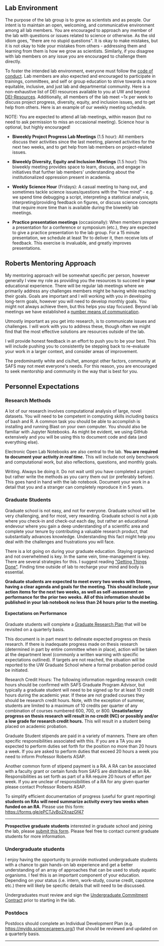 ## Lab Environment

The purpose of the lab group is to grow as scientists and as people. Our intent is to maintain an open, welcoming, and communicative environment among all lab members. You are encouraged to approach any member of the lab with questions or issues related to science or otherwise. As the old idiom goes, "there are no stupid questions". It is okay to make mistakes, but it is not okay to hide your mistakes from others - addressing them and learning from them is how we grow as scientists. Similarly, if you disagree with lab members on any issue you are encouraged to challenge them directly.

To foster the intended lab environment, everyone must follow the [code of conduct](https://robertslab.github.io/resources/Code-of-Conduct/). Lab members are also expected and encouraged to participate in trainings, committees, and self or group education to strive towards a more equitable, inclusive, and just lab and departmental community. Here is a non-exhaustive list of DEI resources available to you at UW and beyond: [DEI-Resources](DEI-Resources.md). Additionally, all members of the lab meet \~1x per week to discuss project progress, diversity, equity, and inclusion issues, and to get help from others. Here is an example of our weekly meeting schedule.

NOTE: You are expected to attend all lab meetings, within reason (but no need to ask permission to miss an occasional meeting). Science hour is optional, but highly encouraged!

-   **Biweekly Project Progress Lab Meetings** (1.5 hour): All members discuss their activities since the last meeting, planned activities for the next two weeks, and to get help from lab members on project-related issues.

-   **Biweekly Diversity, Equity and Inclusion Meetings** (1.5 hour): This biweekly meeting provides space to learn, discuss, and engage in initiatives that further lab members' understanding about the institutionalized oppression present in academia.
   
-   **Weekly Science Hour** (Fridays): A casual meeting to hang out, and sometimes tackle science issues/questions with the "hive mind" - e.g. we spend time debugging a script, interpreting a statistical analysis, interpreting/providing feedback on figures, or discuss science concepts that require more time than is available during the biweekly lab meetings.

-   **Practice presentation meetings** (occasionally): When members prepare a presentation for a conference or symposium (etc.), they are expected to give a practice presentation to the lab group. For a 15 minute presentation, we schedule at least 1hr to deliver it, then receive lots of feedback. This exercise is invaluable, and greatly improves presentations.

## Roberts Mentoring Approach

My mentoring approach will be somewhat specific per person, however generally I view my role as providing you the resources to succeed in **your** educational experience. There will be regular lab meetings where we primarily address any challenges members might be having while reaching their goals. Goals are important and I will working with you in developing long-term goals, however you will need to develop monthly goals. You might not always achieve them, but this helps you stay focused. Beyond lab meetings we have established a [number means of communication](https://robertslab.github.io/resources/Lab-Communication/).

Utmostly important as you get into research, is to communicate issues and challenges. I will work with you to address these, though often we might find that the most effective solutions are resources outside of the lab.

I will provide honest feedback in an effort to push you to be your best. This will include pushing you to consistently be stepping back to re-evaluate your work in a larger context, and consider areas of improvement.

The predominantly white and cis/het, amongst other factors, community at SAFS may not meet everyone's needs. For this reason, you are encouraged to seek mentorship and community in the way that is best for you.

## Personnel Expectations

### Research Methods

A lot of our research involves computational analysis of large, novel datasets. You will need to be competent in computing skills including basics of bash and R. A common task you should be able to accomplish is installing and running Blast on your own computer. You should also be familiar with Jupyter Notebooks. As might be evident, we using GitHub extensively and you will be using this to document code and data (and everything else).

Electronic Open Lab Notebooks are also central to the lab. **You are required to document your activity *in real time*.** This will include not only benchwork and computational work, but also reflections, questions, and monthly goals.

Writing. Always be doing it. Do not wait until you have completed a project but rather write the methods as you carry them out (or preferably before). This goes hand in hand with the lab notebook. Document your work in a detail that you and a stranger can completely reproduce it in 5 years.

### Graduate Students

Graduate school is not easy, and not for everyone. Graduate school will be very challenging, and for most, very rewarding. Graduate school is not a job where you check-in and check-out each day, but rather an educational endevour where you gain a deep understanding of a scientific area and complete your tenure by contributing a valuable research product, that substantially advances knowledge. Understanding this fact might help you deal with the challenges and frustrations you will face.

There is a lot going on during your graduate education. Staying organized and not overwhelmed is key. In the same vein, time-management is key. There are several strategies for this. I suggest reading ["Getting Things Done"](https://gettingthingsdone.com/what-is-gtd/). Finding time outside of lab to recharge your mind and body is essential.

**Graduate students are expected to meet every two weeks with Steven, having a clear agenda and goals for the meeting. This should include your action items for the next two weeks, as well as self-assessment on performance for the prior two weeks. All of this information should be published in your lab notebook no less than 24 hours prior to the meeting.**

#### Expectations on Performance

Graduate students will complete a [Graduate Research Plan](https://fish.uw.edu/wp-content/uploads/sites/29/2020/06/GSAR.pdf) that will be revisited on a quarterly basis.

This document is in part meant to delineate expected progress on thesis research. If there is inadequate progress made on thesis research (determined in part by entire committee when in place), action will be taken at the department level (commonly a written warning with specific expectations outlined). If targets are not reached, the situation will be reported to the UW Graduate School where a formal probation period could be initiated. 

Research Credit Hours: The following information regarding research credit hours should be confirmed with SAFS Graduate Program Advisor, but typically a graduate student will need to be signed up for at least 10 credit hours during the academic year. If these are not graded courses they should be research credit hours. Note, with the exception of summer, students are limited to a maximum of 10 credits per quarter of any combination of courses numbered 600, 700, or 800. **Unsatisfactory progress on thesis research will result in no credit (NC) or possibly and/or a low grade for research credit hours.** This will result in a student being placed on academic probation.

Graduate Student stipends are paid in a variety of manners. There are often specific responsibilities associated with this. If you are a TA you are expected to perform duties set forth for the position no more than 20 hours a week. If you are asked to perform duties that exceed 20 hours a week you need to inform Professor Roberts ASAP.

Another common form of stipend payment is a RA. A RA can be associated with a faculty grant or certain funds from SAFS are distributed as an RA. Responsibilities as set forth as part of a RA require 20 hours of effort per week. If you are unclear of responsibilities of a RA for any given quarter please contact Professor Roberts ASAP. 

To simplify efficient documentation of progress (useful for grant reporting) **students on RAs will need summarize activity every two weeks when funded on an RA**. Please use this form: <https://forms.gle/ePCTJvBo2XnazGf47>



---

**Prospective graduate students** interested in graduate school and joining the lab, please [submit this form](https://goo.gl/forms/kqG2jtVa0xWwKcW23). Please feel free to contact current graduate students for more information.

### Undergraduate students

I enjoy having the opportunity to provide motivated undergraduate students with a chance to gain hands-on lab experience and get a better understanding of an array of approaches that can be used to study aquatic organisms. I feel this is an important component of your education. Depending on your status (i.e. intern, work-study, course credit, capstone etc.) there will likely be specific details that will need to be discussed.

Undergraduates must review and sign the [Undergraduate Commitment Contract](https://github.com/RobertsLab/resources/wiki/Undergraduate-contract) prior to starting in the lab.

### Postdocs

Postdocs should complete an Individual Development Plan (e.g. <https://myidp.sciencecareers.org/>) that should be reviewed and updated on a quarterly basis.

--------------------------------------------------------------
